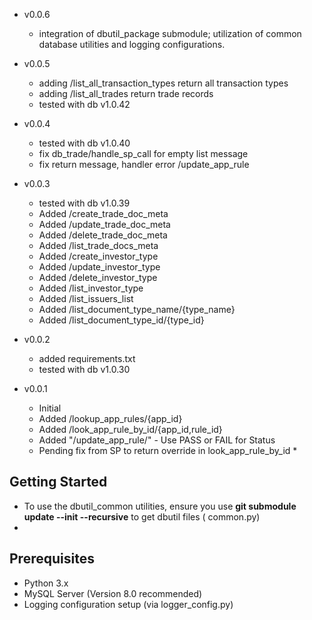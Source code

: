 + v0.0.6
    + integration of dbutil_package submodule; utilization of common database utilities and logging configurations.


+ v0.0.5
    + adding /list_all_transaction_types return all transaction types
    + adding /list_all_trades return trade records
    + tested with db v1.0.42


+ v0.0.4
    + tested with db v1.0.40
    + fix db_trade/handle_sp_call for empty list message
    + fix return message, handler error /update_app_rule


+ v0.0.3
    - tested with db v1.0.39
    - Added /create_trade_doc_meta
    - Added /update_trade_doc_meta
    - Added /delete_trade_doc_meta
    - Added /list_trade_docs_meta
    - Added /create_investor_type
    - Added /update_investor_type
    - Added /delete_investor_type
    - Added /list_investor_type
    - Added /list_issuers_list
    - Added /list_document_type_name/{type_name}
    - Added /list_document_type_id/{type_id}


+ v0.0.2
    - added requirements.txt
    - tested with db v1.0.30

+ v0.0.1
    - Initial
    - Added /lookup_app_rules/{app_id}
    - Added /look_app_rule_by_id/{app_id,rule_id}
    - Added "/update_app_rule/" - Use PASS or FAIL for Status

    * Pending fix from SP to return override in look_app_rule_by_id *

## Getting Started

- To use the dbutil_common utilities, ensure you use __git submodule update --init --recursive__ to get dbutil files (
  common.py)
-

## Prerequisites

- Python 3.x
- MySQL Server (Version 8.0 recommended)
- Logging configuration setup (via logger_config.py)
